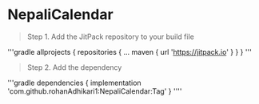 # NepaliCalendar

>Step 1. Add the JitPack repository to your build file

'''gradle
	allprojects {
		repositories {
			...
			maven { url 'https://jitpack.io' }
		}
	}
  '''
  
  >Step 2. Add the dependency

'''gradle
dependencies {
	        implementation 'com.github.rohanAdhikari1:NepaliCalendar:Tag'
	}
  ''''
